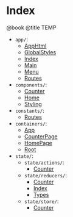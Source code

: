 # Index
@book
@title TEMP

- `app/`:
  + [AppHtml](app/AppHtml.md)
  + [GlobalStyles](app/GlobalStyles.md)
  + [Index](app/Index.md)
  + [Main](app/Main.md)
  + [Menu](app/Menu.md)
  + [Routes](app/Routes.md)
- `components/`:
  + [Counter](components/Counter.md)
  + [Home](components/Home.md)
  + [Styling](components/Styling.md)
- `constants/`:
  + [Routes](constants/Routes.md)
- `containers/`:
  + [App](containers/App.md)
  + [CounterPage](containers/CounterPage.md)
  + [HomePage](containers/HomePage.md)
  + [Root](containers/Root.md)
- `state/`:
  + `state/actions/`:
    * [Counter](state/actions/Counter.md)
  + `state/reducers/`:
    * [Counter](state/reducers/Counter.md)
    * [Index](state/reducers/Index.md)
    * [Types](state/reducers/Types.md)
  + `state/store/`:
    * [Counter](state/store/ConfigureStore.md)
